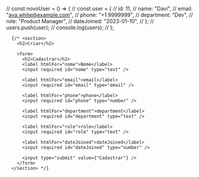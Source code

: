 // const novoUser = () => {
// const user = {
// id: 11,
// name: "Davi",
// email: "ava.white@example.com",
// phone: "+1 9999999",
// department: "Dev",
// role: "Product Manager",
// dateJoined: "2023-01-10",
// };
// users.push(user);
// console.log(users);
// };

      {/* <section>
        <h2>Criar</h2>

        <form>
          <h2>Cadastrar</h2>
          <label htmlFor="nome">Nome</label>
          <input required id="nome" type="text" />

          <label htmlFor="email">email</label>
          <input required id="email" type="email" />

          <label htmlFor="phone">phone</label>
          <input required id="phone" type="number" />

          <label htmlFor="department">department</label>
          <input required id="department" type="text" />

          <label htmlFor="role">role</label>
          <input required id="role" type="text" />

          <label htmlFor="dateJoined">dateJoined</label>
          <input required id="dateJoined" type="number" />

          <input type="submit" value={"Cadastrar"} />
        </form>
      </section> */}
